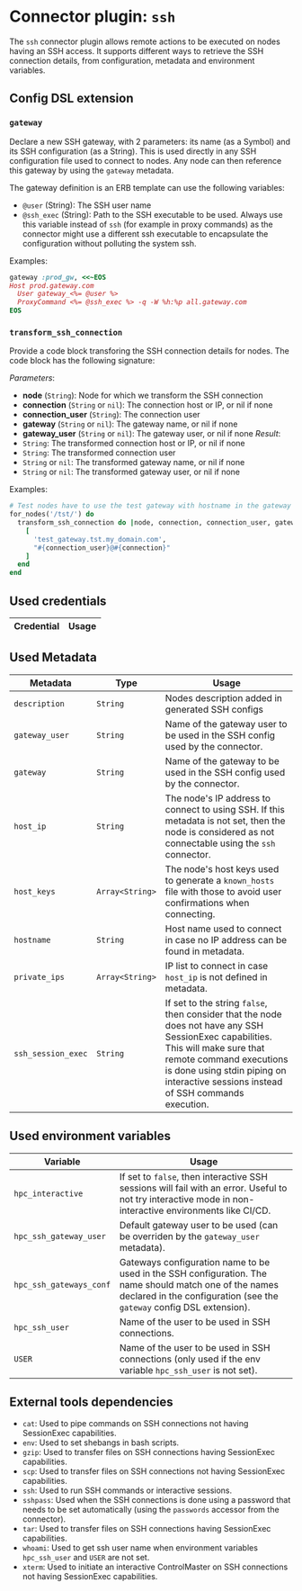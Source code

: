 # Connector plugin: `ssh`

The `ssh` connector plugin allows remote actions to be executed on nodes having an SSH access.
It supports different ways to retrieve the SSH connection details, from configuration, metadata and environment variables.

## Config DSL extension

### `gateway`

Declare a new SSH gateway, with 2 parameters: its name (as a Symbol) and its SSH configuration (as a String).
This is used directly in any SSH configuration file used to connect to nodes.
Any node can then reference this gateway by using the `gateway` metadata.

The gateway definition is an ERB template can use the following variables:
* `@user` (String): The SSH user name
* `@ssh_exec` (String): Path to the SSH executable to be used. Always use this variable instead of `ssh` (for example in proxy commands) as the connector might use a different ssh executable to encapsulate the configuration without polluting the system ssh.

Examples:
```ruby
gateway :prod_gw, <<~EOS
Host prod.gateway.com
  User gateway_<%= @user %>
  ProxyCommand <%= @ssh_exec %> -q -W %h:%p all.gateway.com
EOS
```

### `transform_ssh_connection`

Provide a code block transforing the SSH connection details for nodes.
The code block has the following signature:

*Parameters*:
* **node** (`String`): Node for which we transform the SSH connection
* **connection** (`String` or `nil`): The connection host or IP, or nil if none
* **connection_user** (`String`): The connection user
* **gateway** (`String` or `nil`): The gateway name, or nil if none
* **gateway_user** (`String` or `nil`): The gateway user, or nil if none
*Result*:
* `String`: The transformed connection host or IP, or nil if none
* `String`: The transformed connection user
* `String` or `nil`: The transformed gateway name, or nil if none
* `String` or `nil`: The transformed gateway user, or nil if none

Examples:
```ruby
# Test nodes have to use the test gateway with hostname in the gateway user name
for_nodes('/tst/') do
  transform_ssh_connection do |node, connection, connection_user, gateway, gateway_user|
    [
      'test_gateway.tst.my_domain.com',
      "#{connection_user}@#{connection}"
    ]
  end
end
```

## Used credentials

| Credential | Usage
| --- | --- |

## Used Metadata

| Metadata | Type | Usage
| --- | --- | --- |
| `description` | `String` | Nodes description added in generated SSH configs |
| `gateway_user` | `String` | Name of the gateway user to be used in the SSH config used by the connector. |
| `gateway` | `String` | Name of the gateway to be used in the SSH config used by the connector. |
| `host_ip` | `String` | The node's IP address to connect to using SSH. If this metadata is not set, then the node is considered as not connectable using the `ssh` connector. |
| `host_keys` | `Array<String>` | The node's host keys used to generate a `known_hosts` file with those to avoid user confirmations when connecting. |
| `hostname` | `String` | Host name used to connect in case no IP address can be found in metadata. |
| `private_ips` | `Array<String>` | IP list to connect in case `host_ip` is not defined in metadata. |
| `ssh_session_exec` | `String` | If set to the string `false`, then consider that the node does not have any SSH SessionExec capabilities. This will make sure that remote command executions is done using stdin piping on interactive sessions instead of SSH commands execution. |

## Used environment variables

| Variable | Usage
| --- | --- |
| `hpc_interactive` | If set to `false`, then interactive SSH sessions will fail with an error. Useful to not try interactive mode in non-interactive environments like CI/CD. |
| `hpc_ssh_gateway_user` | Default gateway user to be used (can be overriden by the `gateway_user` metadata). |
| `hpc_ssh_gateways_conf` | Gateways configuration name to be used in the SSH configuration. The name should match one of the names declared in the configuration (see the `gateway` config DSL extension). |
| `hpc_ssh_user` | Name of the user to be used in SSH connections. |
| `USER` | Name of the user to be used in SSH connections (only used if the env variable `hpc_ssh_user` is not set). |

## External tools dependencies

* `cat`: Used to pipe commands on SSH connections not having SessionExec capabilities.
* `env`: Used to set shebangs in bash scripts.
* `gzip`: Used to transfer files on SSH connections having SessionExec capabilities.
* `scp`: Used to transfer files on SSH connections not having SessionExec capabilities.
* `ssh`: Used to run SSH commands or interactive sessions.
* `sshpass`: Used when the SSH connections is done using a password that needs to be set automatically (using the `passwords` accessor from the connector).
* `tar`: Used to transfer files on SSH connections having SessionExec capabilities.
* `whoami`: Used to get ssh user name when environment variables `hpc_ssh_user` and `USER` are not set.
* `xterm`: Used to initiate an interactive ControlMaster on SSH connections not having SessionExec capabilities.
